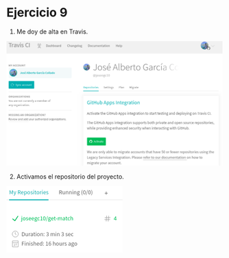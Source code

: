 # Ejercicio 9

1. Me doy de alta en Travis.

![alta](https://github.com/joseegc10/ejercicios-IV/blob/master/Tema%20CI/img/alta.png)

2. Activamos el repositorio del proyecto.

![repo](https://github.com/joseegc10/ejercicios-IV/blob/master/Tema%20CI/img/repo.png)